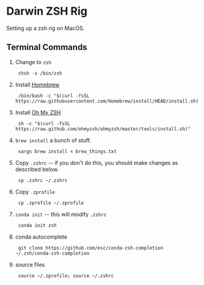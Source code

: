 Darwin ZSH Rig
==============

Setting up a zsh rig on MacOS. 

Terminal Commands
-----------------

1. Change to `zsh`

        chsh -s /bin/zsh

1. Install [Homebrew](https://brew.sh)

        /bin/bash -c "$(curl -fsSL https://raw.githubusercontent.com/Homebrew/install/HEAD/install.sh)"

1. Install [Oh My ZSH](https://ohmyz.sh)

        sh -c "$(curl -fsSL https://raw.github.com/ohmyzsh/ohmyzsh/master/tools/install.sh)"

1. `brew install` a bunch of stuff.

        xargs brew install < brew_things.txt

1. Copy `.zshrc` -- if you don't do this, you should make changes as described below.

        cp .zshrc ~/.zshrc

1. Copy `.zprofile`

        cp .zprofile ~/.zprofile

1. `conda init` -- this will modify `.zshrc`

        conda init zsh

1. conda autocomplete

        git clone https://github.com/esc/conda-zsh-completion ~/.zsh/conda-zsh-completion

1. source files

        source ~/.zprofile; source ~/.zshrc



